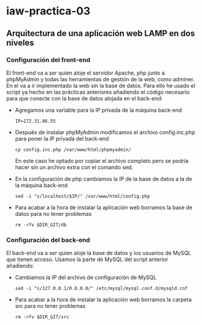# iaw-practica-03

## Arquitectura de una aplicación web LAMP en dos niveles

### Configuración del front-end

El front-end va a ser quien aloje el servidor Apache, php junto a phpMyAdmin y todas las herramientas de gestión de la web, como adminer. En el va a ir implementado la web sin la base
de datos. Para ello he usado el script ya hecho en las prácticas anteriores añadiendo el código necesario para que conecte con la base de datos alojada en el back-end:

- Agregamos una variable para la IP privada de la máquina back-end

    `IP=172.31.86.55`

- Después de instalar phpMyAdmin modificamos el archivo config.inc.php para poner la IP privada del back-end

    `cp config.inc.php /var/www/html/phpmyadmin/`

    En este caso he optado por copiar el archivo completo pero se podría hacer sin un archivo extra con el comando sed.

- En la configuración de php cambiamos la IP de la base de datos a la de la máquina back-end

    `sed -i "s/localhost/$IP/" /var/www/html/config.php`

- Para acabar a la hora de instalar la aplicación web borramos la base de datos para no tener problemas

    `rm -rfv $DIR_GIT/db`

### Configuración del back-end

El back-end va a ser quien aloje la base de datos y los usuarios de MySQL que tienen acceso. Usamos la parte de MySQL del script anterior añadiendo:

- Cambiamos la IP del archivo de configuración de MySQL

    `sed -i "s/127.0.0.1/0.0.0.0/" /etc/mysql/mysql.conf.d/mysqld.cnf`

- Para acabar a la hora de instalar la aplicación web borramos la carpeta src para no tener problemas

    `rm -rfv $DIR_GIT/src`
